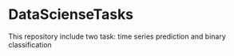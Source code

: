 # DataScienseTasks
This repository include two task: time series prediction and binary classification
